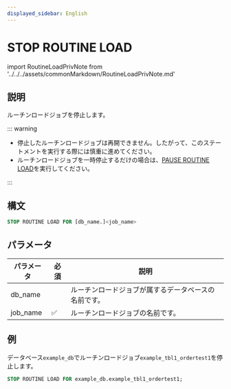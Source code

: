 ```yaml
---
displayed_sidebar: English
---
```


# STOP ROUTINE LOAD

import RoutineLoadPrivNote from '../../../assets/commonMarkdown/RoutineLoadPrivNote.md'

## 説明

ルーチンロードジョブを停止します。

<RoutineLoadPrivNote />

::: warning

- 停止したルーチンロードジョブは再開できません。したがって、このステートメントを実行する際には慎重に進めてください。
- ルーチンロードジョブを一時停止するだけの場合は、[PAUSE ROUTINE LOAD](./PAUSE_ROUTINE_LOAD.md)を実行してください。

:::

## 構文

```SQL
STOP ROUTINE LOAD FOR [db_name.]<job_name>
```

## パラメータ

| **パラメータ** | **必須** | **説明**                                              |
| ------------- | ------------ | ------------------------------------------------------------ |
| db_name       |              | ルーチンロードジョブが属するデータベースの名前です。 |
| job_name      | ✅            | ルーチンロードジョブの名前です。                            |

## 例

データベース`example_db`でルーチンロードジョブ`example_tbl1_ordertest1`を停止します。

```SQL
STOP ROUTINE LOAD FOR example_db.example_tbl1_ordertest1;
```
